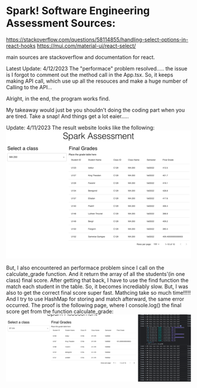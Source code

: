 #  Spark! Software Engineering Assessment Sources:

https://stackoverflow.com/questions/58114855/handling-select-options-in-react-hooks
https://mui.com/material-ui/react-select/

main sources are stackoverflow and documentation for react.

Latest Update: 4/12/2023
The "performace" problem resolved..... the issue is I forgot to comment out the method call in the App.tsx. So, it keeps making API call, which use up all the resouces and make a huge number of Calling to the API...

Alright, in the end, the program works find. 

My takeaway would just be you shouldn't doing the coding part when you are tired.
Take a snap! And things get a lot eaier.....




Update: 4/11/2023
The result website looks like the following:
![](result.png)

But, I also encountered an performace problem since I call on the calculate_grade function. And it return the array of all the students'(in one class) final score.
After getting that back, I have to use the find function the match each student in the table.
So, it becomes incrediably slow. But, I was also to get the correct final score super fast. 
Mathcing take so much time!!!!!
And I try to use HashMap for storing and match afterward, the same error occurred. 
The proof is the following page, where I console.log() the final score get from the function calculate_grade:
![](performace_problem.png)
